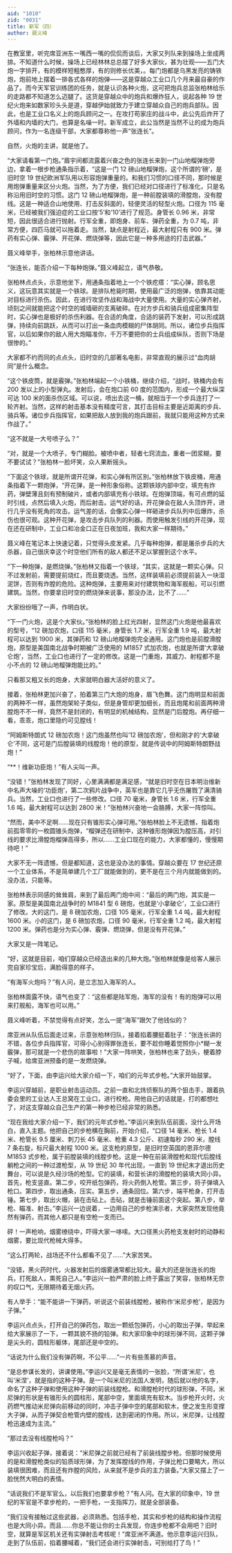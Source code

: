 ```yaml
---
aid: "1010"
zid: "0031"
title: 新军（四）
author: 聂义峰
---
```


在教室里，听完席亚洲东一嘴西一嘴的侃侃而谈后，大家又列队来到操场上坐成两排。不知道什么时候，操场上已经林林总总摆了好多大家伙，甚为壮观——五门大炮一字排开，有的模样短粗憨厚，有的则修长优美，。每门炮都是乌黑发亮的铸铁炮，炮前地上摆着一排各式各样的炮弹——这是穿越众工业口几个月来最自豪的作品了。而今天军官训练团的任务，就是认识各种火炮，这可把炮兵总监张柏林给乐的走路都不知道怎么迈腿了。这货是穿越众中的炮兵和爆炸狂人，说起各种 19 世纪火炮来如数家珍头头是道，穿越伊始就致力于建立穿越众自己的炮兵部队。因此，也是工业口名义上的炮兵顾问之一。在攻打苟家庄的战斗中，此公先后炸开了外墙和内墙的大门，也算是名噪一时。新军成立，此公当然是当然不让的成为炮兵顾问，作为一名连级干部，大家都尊称他一声“张连长”。

自然，火炮的主讲，就是他了。

“大家请看第一门炮。”眉宇间都流露着兴奋之色的张连长来到一门山地榴弹炮旁边，拿着一根步枪通条指示着，“这是一门 12 磅山地榴弹炮，这个所谓的‘磅’，是旧时空 19 世纪欧洲军队用以形容炮弹重量的。和我们习惯的口径不同，那时候是用炮弹重量来区分火炮。当然，为了方便，我们已经对口径进行了标准化，只是名称沿用旧时空的习惯。这门 12 磅山地榴弹炮，是一种前膛装填的滑膛炮，没有膛线。这是一种适合山地使用、打击反斜面的，轻便灵活的轻型火炮。口径为 115 毫米，已经被我们强迫症的工业口按‘5’和‘10’进行了规范。身管长 0.96 米，非常短，因此很适合进行抛射。行军全重，即炮身、前车、弹药全重，为 0.7 吨，非常方便，四匹马就可以拖着走。当然，缺点是射程近，最大射程只有 900 米。弹药有实心弹、霰弹、开花弹、燃烧弹等，因此它是一种多用途的打击武器。”

聂义峰举手，张柏林示意他讲话。

“张连长，能否介绍一下每种炮弹。”聂义峰起立，语气恭敬。

张柏林点点头，示意他坐下，用通条指着地上一个个铁疙瘩：“实心弹，顾名思义，这玩意其实就是一个铁球。是排队枪毙时期，使用最广泛的炮弹，依靠其动能对目标进行杀伤。因此，在进行攻坚作战和海战中大量使用。大量的实心弹齐射，顷刻之间就能把这个时空的城墙砸的支离破碎。在对方步兵和骑兵组成密集阵型时，实心弹也是极好的杀伤利器。在合适的角度，合适的装药下发射，可以形成跳弹，持续向前跳跃，从而可以打出一条血肉模糊的尸体胡同。所以，诸位步兵指挥官，以后如果你的敌人用大炮瞄准你，千万不要把你的士兵组成纵队，否则下场是很惨的。”

大家都不约而同的点点头，旧时空的几部著名电影，非常直观的展示过“血肉胡同”是什么概念。

“这个铁皮筒，就是霰弹。”张柏林端起一个小铁桶，继续介绍，“战时，铁桶内会有 200 发以上的小型弹丸。发射后，会在炮口前 60 度的范围内，形成一个最大纵深可达 100 米的面杀伤区域。可以说，喷出去这一桶，就相当于一个步兵连打了一轮齐射。当然，这样的射击基本没有精度可言，其打击目标主要是近距离的步兵、骑兵等。诸位步兵指挥官，如果把敌人放到我的炮兵跟前，我就只能用这种方式来作战了。”

“这不就是一大号喷子么？”

“对，就是一个大喷子，专门糊脸。被喷中者，轻者七窍流血，重者一团浆糊，要不要试试？”张柏林一脸坏笑，众人果断摇头。

“下面这个铁球，就是所谓开花弹，和实心弹有所区别。”张柏林放下铁皮桶，用通条指着下一颗炮弹，“开花弹，是一种形象俗称。这颗铁球内部中空，填充有炸药，弹壁薄且刻有预制破片，或者内部填充有小铁球。在炮弹顶端，有可点燃的延时引线，点然后填入火炮，而后射击。运气好的话，开花弹会在敌人头顶炸开，进行几乎没有死角的攻击。运气差的话，会像实心弹一样砸进步兵队列中后爆炸，杀伤也很可观。这种开花弹，是攻击步兵队列的利器。而使用触发引线的开花弹，现在还在研制中，工业口和冶金口正在日夜加班，我和大家一样期待。”

聂义峰在笔记本上快速记着，只觉得头皮发紧。几乎每种炮弹，都是屠杀步兵的大杀器，自己很庆幸这个时空他们所有的敌人都还不足以掌握到这个水平。

“下一种炮弹，是燃烧弹。”张柏林又指着一个铁球，“其实，这就是一颗实心弹。只不过发射前，需要提前烧红，而且要烧透。当然，这样装填前必须提前装入一块湿泥饼，否则有炸膛的危险。这种炮弹，主要用来对付建筑物和海军舰船，可以引燃建筑。当然，你要拿旧时空的燃烧弹来说事，那没办法，比不了……”

大家纷纷哦了一声，作明白状。

“下一门火炮，这是个大家伙。”张柏林的脸上红光四射，显然这门火炮是他最喜欢的型号，“12 磅加农炮，口径 115 毫米，身管长 1.7 米，行军全重 1.9 吨，最大射程可以达到 1900 米，其弹药和 12 磅山地榴弹炮完全通用。这门炮也是前膛滑膛炮，原型是美国南北战争时期被广泛使用的 M1857 式加农炮，也就是所谓‘大拿破仑炮’，当然，工业口也进行了一定的修改。这是一门重炮，其威力、射程都不是小不点的 12 磅山地榴弹炮能比的。”

只看那又粗又长的炮身，大家就明白器大活好的意义了。

接着，张柏林更加兴奋了，拍着第三门大炮的炮身，眉飞色舞。这门炮明显和前面的两种不一样，虽然炮架轮子类似，但是身管却更加细长，而且炮尾和前面两种滑膛炮不不一样，竟然不是封闭的，有明显的机械结构，显然是门后膛炮。再仔细一看，乖乖，炮口里隐约可见膛线！

“阿姆斯特朗式 12 磅加农炮！这门炮虽然也叫‘12 磅加农炮’，但和刚才的‘大拿破仑’不同，这可是门后膛装填的线膛炮！他的原型，就是传说中的阿姆斯特朗野战炮！”

“\*\*！维新功臣炮！”有人尖叫一声。

“没错！”张柏林发现了同好，心里满满都是满足感，“就是旧时空在日本明治维新中名声大噪的‘功臣炮’，第二次鸦片战争中，英军也是靠它几乎无伤屠戮了满清骑兵。当然，工业口也进行了一些修改。口径 70 毫米，身管长 1.6 米，行军全重 1.6 吨，最大射程可以达到 2800 米！”张柏林兴奋地一会胳膊，大家一阵惊叫。

“然而，美中不足啊……现在只有锥形实心弹可用。”张柏林脸上不无遗憾，指着炮前孤零零的一枚圆锥头炮弹，“榴弹还在研制中，这种锥形炮弹因为膛压高，对引线的要求比滑膛炮榴弹高得多，所以……工业口现在的能力，大家都懂的，慢慢期待吧！”

大家不无一阵遗憾，但是都知道，这也是没办法的事情。穿越众要在 17 世纪还原一个工业体系，不是简单建几个工厂就能做到的，更不是在三个月内就能做到的。没办法，只能等。

张柏林表示同感的耸耸肩，来到了最后两门炮中间：“最后的两门炮，其实是一家。原型是美国南北战争时的 M1841 型 6 磅炮，也就是‘小拿破仑’，工业口进行了修改。大的这门，是 8 磅加农炮，口径 105 毫米，行军全重 1.4 吨，最大射程 1600 米。小的这门，是 6 磅加农炮，口径 90 毫米，行军全重 1.2 吨，最大射程 1200 米。弹药也是分为实心弹、霰弹、燃烧弹，但是没有开花弹。”

大家又是一阵笔记。

“好，这就是目前，咱们穿越众已经造出来的几种大炮。”张柏林就像是给客人展示完自家珍宝后，满脸得意的样子。

“有海军火炮吗？”有人问，是立志加入海军的人。

张柏林面露不快，语气也变了：“这些都是陆军炮，海军的没有！有的炮弹可以用来打舰船，海军也可以用。”

聂义峰听着，不禁觉得有点好笑，怎么一提“海军”跟欠了他钱似的？

席亚洲从队伍后面走过来，示意张柏林归队，接着掐着腰挺着肚子：“张连长讲的不错，各位步兵指挥官，可得小心别得罪张连长，要不趁你睡着觉照你小\*糊一发霰弹，那可就是一个悲伤的故事啦！”大家一阵哄笑，张柏林也来了劲头，梗着脖子喊，给席亚洲预备的是一发燃烧弹。

“好了，下面，由李运兴给大家介绍一下，咱们的元年式步枪。”大家开始鼓掌。

李运兴穿越前，是职业射击运动员。之前一直和北炜侦察队的两个狙击手，跟着执委会里的工业达人王总窝在工业口，进行校枪。用他自己的话就是，打的都想吐了，对这支穿越众自己生产的第一种步枪已经非常的熟悉。

“现在我给大家介绍一下，我们的元年式步枪。”李运兴来到队伍前面，没什么开场白，直入主题。他把自己的步枪横在胸前，开始介绍，“口径 14 毫米、枪长 1.4 米、枪管长 9.5 厘米、刺刀长 45 毫米、枪重 4.3 公斤、初速每秒 290 米，膛线 7 条右旋，标尺最大射程 1000 米。这支枪的原型，是旧时空英国的恩菲尔德 M1853 式步枪，属于前膛装填的线膛步枪。这是一种在前装滑膛枪和现代后膛线躺枪之间的一种过渡枪型，从 19 世纪 30 年代出现，一直到 19 世纪末才退出历史舞台，可以说是久经沙场的枪型。它的装填，和营长讲的滑膛枪的装填大同小异。首先，枪支竖直。第二步，咬开纸包弹药，将火药倒入枪管。第三步，将子弹填入枪口。第四步，取出通条，压实。第五步，通条回位。第六步，端平枪身，打开击锤。第七步，取出火帽，装在击砧上。击砧，就是击锤前面这个突起。第八步，举枪、瞄准、射击。”李运兴一边说着，一边用自己的步枪演示者，大家突然发现他竟然有弹药，而其他人都只是有空枪一支而已。

砰！一声枪响，烟雾缭绕中，吓得大家一哆嗦。大口径黑火药枪支发射时的动静和烟雾，要比现代枪械大得多。

“这么打两轮，战场还不什么都看不见了……”大家苦笑。

“没错，黑火药时代，火器发射后的烟雾通常都比较大。最大的还是张连长的炮兵，打死敌人，熏死自己人。”李运兴一脸严肃的脸上终于露出了笑容，张柏林无奈的叹口气，无限期待着无烟火药。

有人举手：“能不能讲一下弹药，听说这个前装线膛枪，被称作‘米尼步枪’，是因为子弹。”

李运兴点点头，打开自己的弹药包，取出一颗纸包弹药，小心的取出子弹，举起来给大家展示了一下，一颗其貌不扬的铅弹。和大家印象中的球形弹不同，这颗子弹是尖头的，圆柱形躯体，尾部还是中空的。

“话说为什么我们没有弹药啊，不公平……”一片有些羡慕的声音。

“是总参谋长发的，讲课使用。”李运兴又是毫无表情的一张脸，“所谓‘米尼’，也叫‘米涅’，就是指的这种子弹。是一个叫米尼的法国人发明，随后就以他的名字，命名了这种子弹和使用这种子弹的前装线膛枪。和滑膛枪时代的球形弹，不同，米尼弹的形状是有锥形头的圆柱形，尾部中空，里面填充有软木。当步枪开火时，火药燃气推动米尼弹向前移动的同时，冲击子弹中空的尾部和软木，使之发生形变撑大子弹，从而子弹契合枪管内壁的膛线，达到密闭的作用。所以，米尼弹，让线膛枪迅速成为主流。”

“那过去没有线膛枪吗？”

李运兴收起子弹，接着说：“米尼弹之前就已经有了前装线膛步枪。但那时候使用的是和滑膛枪类似的铅质球形弹，为了发挥膛线的作用，子弹比枪口要略大，所以装填很困难，而且还有炸膛的风险，从来就不是步兵的主力装备。”大家又摆上了一脸恍然大明白的表情。

“话说我们不是军官么，以后我们也要拿步枪？”有人问。在大家的印象中，19 世纪的军官是不拿步枪的，一把手枪，一支指挥刀，就是全部装备。

“我们没有接触过这些武器，必须熟悉。包括手枪，其实和步枪的结构和操作流程也是大同小异。而且……你总不能让你的士兵发现，你连步枪都不会用吧？旧时空，就算是军区机关还有实弹射击考核呢！”席亚洲不满道。他示意李运兴归队，走到了队伍前，掐着腰喊着，“我们还会进行实弹射击，可别给打了鸟！”
